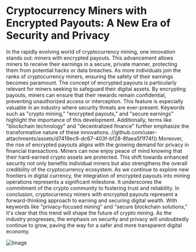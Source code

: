 # Cryptocurrency Miners with Encrypted Payouts: A New Era of Security and Privacy
In the rapidly evolving world of cryptocurrency mining, one innovation stands out: miners with encrypted payouts. This advancement allows miners to receive their earnings in a secure, private manner, protecting them from potential hacks or data breaches. As more individuals join the ranks of cryptocurrency miners, ensuring the safety of their earnings becomes paramount.
The concept of encrypted payouts is particularly relevant for miners seeking to safeguard their digital assets. By encrypting payouts, miners can ensure that their rewards remain confidential, preventing unauthorized access or interception. This feature is especially valuable in an industry where security threats are ever-present.
Keywords such as "crypto mining," "encrypted payouts," and "secure earnings" highlight the importance of this development. Additionally, terms like "blockchain technology" and "decentralized finance" further emphasize the transformative nature of these innovations. 
 //github.com/user-attachments/assets/d7419ec9-dc67-403f-bf28-8faea5f1f74f))
Moreover, the rise of encrypted payouts aligns with the growing demand for privacy in financial transactions. Miners can now enjoy peace of mind knowing that their hard-earned crypto assets are protected. This shift towards enhanced security not only benefits individual miners but also strengthens the overall credibility of the cryptocurrency ecosystem.
As we continue to explore new frontiers in digital currency, the integration of encrypted payouts into mining operations represents a significant milestone. It underscores the commitment of the crypto community to fostering trust and reliability.
In conclusion, cryptocurrency miners with encrypted payouts represent a forward-thinking approach to earning and securing digital wealth. With keywords like "privacy-focused mining" and "secure blockchain solutions," it's clear that this trend will shape the future of crypto mining. As the industry progresses, the emphasis on security and privacy will undoubtedly continue to grow, paving the way for a safer and more transparent digital economy.


![Image](https://github.com/user-attachments/assets/4a25d116-2220-4385-b08e-f287af8fcbc4)